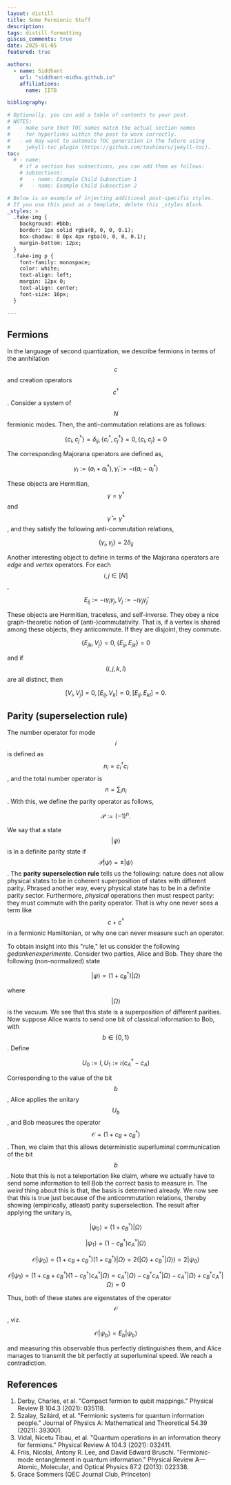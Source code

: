 ```yaml
---
layout: distill
title: Some Fermionic Stuff
description: 
tags: distill formatting
giscus_comments: true
date: 2025-01-05
featured: true

authors:
  - name: Siddhant
    url: "siddhant-midha.github.io"
    affiliations:
      name: IITB

bibliography:  

# Optionally, you can add a table of contents to your post.
# NOTES:
#   - make sure that TOC names match the actual section names
#     for hyperlinks within the post to work correctly.
#   - we may want to automate TOC generation in the future using
#     jekyll-toc plugin (https://github.com/toshimaru/jekyll-toc).
toc:
  # - name: 
    # if a section has subsections, you can add them as follows:
    # subsections:
    #   - name: Example Child Subsection 1
    #   - name: Example Child Subsection 2

# Below is an example of injecting additional post-specific styles.
# If you use this post as a template, delete this _styles block.
_styles: >
  .fake-img {
    background: #bbb;
    border: 1px solid rgba(0, 0, 0, 0.1);
    box-shadow: 0 0px 4px rgba(0, 0, 0, 0.1);
    margin-bottom: 12px;
  }
  .fake-img p {
    font-family: monospace;
    color: white;
    text-align: left;
    margin: 12px 0;
    text-align: center;
    font-size: 16px;
  }

---
```


## Fermions
In the language of second quantization, we describe fermions in terms of the annhilation $$c$$ and creation operators $$c^\dagger$$. Consider a system of $$N$$ fermionic modes. Then, the anti-commutation relations are as follows:



$$
\{c_i,c_j^\dagger\} = \delta_{ij} , \{c_i^\dagger,c_j^\dagger\} = 0, \{c_i,c_j\} = 0
$$


The corresponding Majorana operators are defined as,


$$
\gamma_i := (a_i + a_i^\dagger) ,  \bar{\gamma}_i := -\iota (a_i - a_i^\dagger)
$$


These objects are Hermitian, $$\gamma = \gamma^\dagger$$ and $$\bar{\gamma} = \bar{\gamma}^\dagger$$, and they satisfy the following anti-commutation relations,


$$
\{\gamma_i,\gamma_j\} =  2\delta_{ij} 
$$


Another interesting object to define in terms of the Majorana operators are _edge_ and _vertex_ operators. For each $$i,j \in [N]$$, 


$$
E_{ij} := -\iota \gamma_i\gamma_j, V_j:= -\iota \gamma_j \bar{\gamma}_j
$$


These objects are Hermitian, traceless, and self-inverse. They obey a nice graph-theoretic notion of (anti-)commutativity. That is, if a vertex is shared among these objects, they anticommute. If they are disjoint, they commute. 


$$
\{E_{jk},V_j\} = 0,  \{E_{ij},E_{jk}\} = 0 
$$


and if $$(i,j,k,l)$$ are all distinct, then 


$$
[V_i,V_j] = 0, [E_{ij},V_k] = 0,  [E_{ij},E_{kl}] = 0.
$$


## Parity (superselection rule)
The number operator for mode $$i$$ is defined as $$n_i = c_i^\dagger c_i$$, and the total number operator is $$n = \sum_i n_i$$. With this, we define the parity operator as follows,


$$
\mathcal{P} := (-1)^n.
$$

We say that a state $$|\psi\rangle$$ is in a definite parity state if $$\mathcal{P}|\psi\rangle = \pm |\psi\rangle$$. The **parity superselection rule** tells us the following: nature does not allow physical states to be in coherent superposition of states with different parity. Phrased another way, every physical state has to be in a definite parity sector. Furthermore, _physical_ operations then must respect parity: they must commute with the parity operator. That is why one never sees a term like $$c + c^\dagger$$ in a fermionic Hamiltonian, or why one can never measure such an operator. 


To obtain insight into this "rule," let us consider the following _gedankenexperimente_. Consider two parties, Alice and Bob. They share the following (non-normalized) state 


$$
|\psi\rangle =  (1 + c_B^\dagger) |\Omega\rangle
$$

where $$|\Omega\rangle$$ is the vacuum. We see that this state is a superposition of different parities. Now suppose Alice wants to send one bit of classical information to Bob, with $$b \in \{0,1\}$$. Define


$$
  U_0 := I ,U_1 := \iota(c_A^\dagger - c_A)
$$

Corresponding to the value of the bit $$b$$, Alice applies the unitary $$U_b$$, and Bob measures the operator $$\mathcal{O}=(1 + c_B + c_B^\dagger)$$. Then, we claim that this allows deterministic superluminal communication of the bit $$b$$. Note that this is not a teleportation like claim, where we actually have to send some information to tell Bob the correct basis to measure in. The _weird_ thing about this is that, the basis is determined already. We now see that this is true just because of the anticommutation relations, thereby showing (empirically, atleast) parity superselection. The result after applying the unitary is,

$$|\psi_0\rangle = (1 + c_B^\dagger) |\Omega\rangle$$


$$|\psi_1\rangle = (1-c_B^\dagger)c_A^\dagger |\Omega\rangle$$


$$\mathcal{O}|\psi_0\rangle= (1 + c_B + c_B^\dagger) (1 + c_B^\dagger) |\Omega\rangle =2(|\Omega\rangle + c_B^\dagger|\Omega\rangle) = 2|\psi_0\rangle$$

$$\mathcal{O}|\psi_1\rangle = (1 + c_B + c_B^\dagger)(1-c_B^\dagger)c_A^\dagger |\Omega\rangle = c_A^\dagger |\Omega\rangle - c_B^\dagger c_A^\dagger |\Omega\rangle - c_A^\dagger|\Omega\rangle + c_B^\dagger c_A^\dagger |\Omega\rangle = 0$$

Thus, both of these states are eigenstates of the operator $$\mathcal{O}$$, viz. 


$$\mathcal{O}|\psi_b\rangle = E_b|\psi_b\rangle$$


and measuring this observable thus perfectly distinguishes them, and Alice manages to transmit the bit perfectly at superluminal speed. We reach a contradiction.

## References
1. Derby, Charles, et al. "Compact fermion to qubit mappings." Physical Review B 104.3 (2021): 035118.
2. Szalay, Szilárd, et al. "Fermionic systems for quantum information people." Journal of Physics A: Mathematical and Theoretical 54.39 (2021): 393001. 
3. Vidal, Nicetu Tibau, et al. "Quantum operations in an information theory for fermions." Physical Review A 104.3 (2021): 032411.
4. Friis, Nicolai, Antony R. Lee, and David Edward Bruschi. "Fermionic-mode entanglement in quantum information." Physical Review A—Atomic, Molecular, and Optical Physics 87.2 (2013): 022338.
5. Grace Sommers (QEC Journal Club, Princeton)